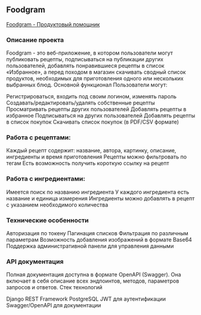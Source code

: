 ## Foodgram

[Foodgram - Продуктовый помощник](https://maxstolpovskikh.ru/)

### Описание проекта
Foodgram - это веб-приложение, в котором пользователи могут публиковать рецепты, подписываться на публикации других пользователей, добавлять понравившиеся рецепты в список «Избранное», а перед походом в магазин скачивать сводный список продуктов, необходимых для приготовления одного или нескольких выбранных блюд.
Основной функционал
Пользователи могут:

Регистрироваться, входить под своим логином, изменять пароль
Создавать/редактировать/удалять собственные рецепты
Просматривать рецепты других пользователей
Добавлять рецепты в избранное
Подписываться на других пользователей
Добавлять рецепты в список покупок
Скачивать список покупок (в PDF/CSV формате)

### Работа с рецептами:

Каждый рецепт содержит: название, автора, картинку, описание, ингредиенты и время приготовления
Рецепты можно фильтровать по тегам
Есть возможность получить короткую ссылку на рецепт

### Работа с ингредиентами:

Имеется поиск по названию ингредиента
У каждого ингредиента есть название и единица измерения
Ингредиенты можно добавлять в рецепт с указанием необходимого количества

### Технические особенности

Авторизация по токену
Пагинация списков
Фильтрация по различным параметрам
Возможность добавления изображений в формате Base64
Поддержка административной панели для управления данными

### API документация
Полная документация доступна в формате OpenAPI (Swagger). Она включает в себя описание всех эндпоинтов, методов, параметров запросов и ответов.
Стек технологий

Django REST Framework
PostgreSQL
JWT для аутентификации
Swagger/OpenAPI для документации